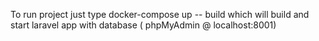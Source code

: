 To run project just type docker-compose up -- build which will build and start laravel app with database ( phpMyAdmin @ localhost:8001)
